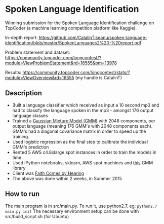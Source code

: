 # Spoken Language Identification

Winning submission for the Spoken Language Identification challenge on TopCoder (a machine learning competition platform like Kaggle).

In-depth report: https://github.com/CatalinTiseanu/spoken-language-identification/blob/master/SpokenLanguages2%20-%20report.pdf

Problem statement and dataset: https://community.topcoder.com/longcontest/?module=ViewProblemStatement&rd=16555&pm=13978

Results: https://community.topcoder.com/longcontest/stats/?module=ViewOverview&rd=16555
 (my handle is CatalinT)

## Description
* Built a language classifier which received as input a 10 second mp3 and had to classify
				 the language spoken in the mp3 - amongst 176 output language classes
* Trained a <a href="http://scikit-learn.org/stable/modules/mixture.html" target="_blank">Gaussian Mixture Model (GMM)</a>
					with 2048 components, per output language (meaning 176 GMM's with 2048 components each). GMM's had a diagonal covariance
					matrix in order to speed up the training.
* Used logistic regression as the final step to calibrate the individual GMM's prediction
* Rented 5 AWS c4.8xlarge spot instances in order to train the models in time
* Used iPython notebooks, sklearn, AWS spot machines and  <a href="https://github.com/juandavm/em4gmm">this</a> GMM library
* Client was <a href="https://www.faithcomesbyhearing.com/">Faith Comes by Hearing</a>
* The above was done within 2 weeks, in Summer 2015

## How to run

The main program is in src/main.py. To run it, use python2.7.
eg: ```python2.7 main.py init```
The necessary environment setup can be done with src/build_script.sh (for Ubuntu)
